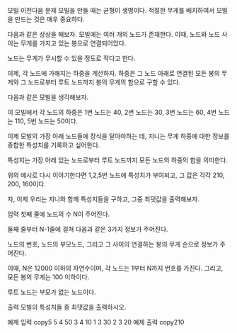 모빌
이전다음
문제
모빌을 만들 때는 균형이 생명이다. 적절한 무게를 배치하여서 모빌을 만드는 것은 매우 중요하다.

다음과 같은 상상을 해보자. 모빌에는 여러 개의 노드가 존재한다. 이때, 노드와 노드 사이는 무게를 가지고 있는 봉으로 연결되어있다.

노드는 무게가 무시할 수 있을 정도로 작다고 한다.

이제, 각 노드에 가해지는 하중을 계산하자. 하중은 그 노드 아래로 연결된 모든 봉의 무게와 그 노드로부터 루트 노드까지 봉의 무게의 합으로 구할 수 있다.

다음과 같은 모빌을 생각해보자.

이 모빌에서 각 노드의 하중은 1번 노드는 40, 2번 노드는 30, 3번 노드는 60, 4번 노드는 110, 5번 노드는 50이다.

이제 모빌의 가장 아래 노드들에 장식을 달아야하는 데, 지니는 무게 하중에 대한 정보를 종합한 특성치를 기록하고 싶어한다.

특성치는 가장 아래 있는 노드로부터 루트 노드까지 모든 노드의 하중의 합을 의미한다.

위의 예시로 다시 이야기한다면 1,2,5번 노드에 특성치가 부여되고, 그 값은 각각 210, 200, 160이다.

자, 이제 우리는 지니와 함께 특성치들을 구하고, 그중 최댓값을 출력해보자.  

입력
첫째 줄에 노드의 수 N이 주어진다.

둘째 줄부터 N-1줄에 걸쳐 다음과 같은 3가지 정보가 주어진다.

노드의 번호, 노드의 부모노드, 그리고 그 사이의 연결하는 봉의 무게 순으로 정보가 주어진다.

이때, N은 12000 이하의 자연수이며, 각 노드는 1부터 N까지 번호를 가진다. 그리고, 모든 봉의 무게는 100 이하이다.

루트 노드는 부모가 없는 노드이다.  

출력
모빌의 특성치들 중 최댓값을 출력하시오.  

예제 입력
copy5
5 4 50
3 4 10
1 3 30
2 3 20
예제 출력
copy210